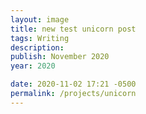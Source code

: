 ```yaml
---
layout: image
title: new test unicorn post
tags: Writing
description:
publish: November 2020
year: 2020

date: 2020-11-02 17:21 -0500
permalink: /projects/unicorn
---
```




<!--Footnotes -->


